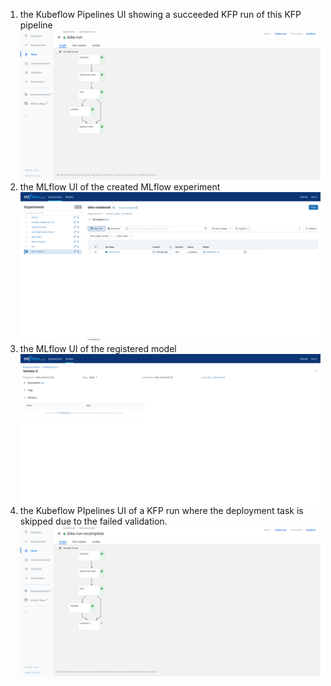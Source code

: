 1) the Kubeflow Pipelines UI showing a succeeded KFP run of this KFP pipeline
![](./FireShot%20Capture%20034%20-%20Kubeflow%20Pipelines%20-%20ml-pipeline-ui.local.png)
2) the MLflow UI of the created MLflow experiment
![](./FireShot%20Capture%20035%20-%20MLflow%20-%20mlflow-server.local.png)
3) the MLflow UI of the registered model
![](./FireShot%20Capture%20036%20-%20MLflow%20-%20mlflow-server.local.png)
4) the Kubeflow PIpelines UI of a KFP run where the deployment task is skipped due to the failed validation. 
![](./FireShot%20Capture%20037%20-%20Kubeflow%20Pipelines%20-%20ml-pipeline-ui.local.png)